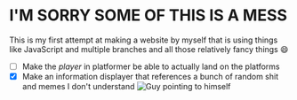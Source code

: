 # I'M SORRY SOME OF THIS IS A MESS
This is my first attempt at making a website by myself that is using things like JavaScript and multiple branches and all those relatively fancy things :smile:
- [ ] Make the *player* in platformer be able to actually land on the platforms
- [x] Make an information displayer that references a bunch of random shit and memes I don't understand
![Guy pointing to himself](https://i.kym-cdn.com/photos/images/newsfeed/001/217/711/afd.jpg_large)
